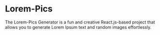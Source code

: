 # Lorem-Pics
The Lorem-Pics Generator is a fun and creative React.js-based project that allows you to generate Lorem Ipsum text and random images effortlessly.
